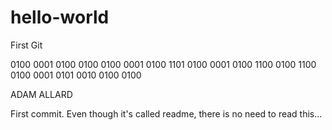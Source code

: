 # hello-world
First Git


0100 0001  0100 0100  0100 0001  0100 1101 
0100 0001  0100 1100  0100 1100  0100 0001  0101 0010  0100 0100

ADAM
ALLARD

First commit. Even though it's called readme, there is no need to read this...
